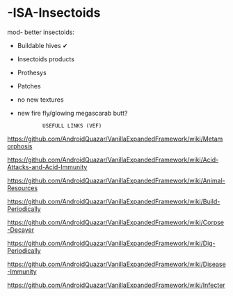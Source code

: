 # -ISA-Insectoids

mod- better insectoids:
- Buildable hives ✔
- Insectoids products 
- Prothesys 
- Patches 
- no new textures 
- new fire fly/glowing megascarab butt?



              USEFULL LINKS (VEF)
https://github.com/AndroidQuazar/VanillaExpandedFramework/wiki/Metamorphosis

https://github.com/AndroidQuazar/VanillaExpandedFramework/wiki/Acid-Attacks-and-Acid-Immunity

https://github.com/AndroidQuazar/VanillaExpandedFramework/wiki/Animal-Resources

https://github.com/AndroidQuazar/VanillaExpandedFramework/wiki/Build-Periodically

https://github.com/AndroidQuazar/VanillaExpandedFramework/wiki/Corpse-Decayer

https://github.com/AndroidQuazar/VanillaExpandedFramework/wiki/Dig-Periodically

https://github.com/AndroidQuazar/VanillaExpandedFramework/wiki/Disease-Immunity

https://github.com/AndroidQuazar/VanillaExpandedFramework/wiki/Infecter

